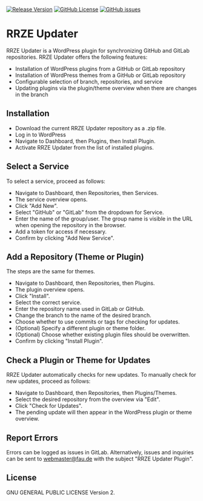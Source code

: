 <!-- BEGIN PLUGIN DATA -->
<!-- END PLUGIN DATA -->

[![Release Version](https://img.shields.io/github/v/release/RRZE-Webteam/rrze-updater?label=Release+Version)](https://github.com/RRZE-Webteam/rrze-updater/releases/)
[![GitHub License](https://img.shields.io/github/license/RRZE-Webteam/rrze-updater)](https://github.com/RRZE-Webteam/rrze-updater)
[![GitHub issues](https://img.shields.io/github/issues/RRZE-Webteam/rrze-updater)](https://github.com/RRZE-Webteam/rrze-updater/issues)

# RRZE Updater

RRZE Updater is a WordPress plugin for synchronizing GitHub and GitLab repositories. RRZE Updater offers the following features:

- Installation of WordPress plugins from a GitHub or GitLab repository
- Installation of WordPress themes from a GitHub or GitLab repository
- Configurable selection of branch, repositories, and service
- Updating plugins via the plugin/theme overview when there are changes in the branch


## Installation

- Download the current RRZE Updater repository as a .zip file.
- Log in to WordPress
- Navigate to Dashboard, then Plugins, then Install Plugin.
- Activate RRZE Updater from the list of installed plugins.

## Select a Service
To select a service, proceed as follows:

- Navigate to Dashboard, then Repositories, then Services.
- The service overview opens.
- Click "Add New".
- Select "GitHub" or "GitLab" from the dropdown for Service.
- Enter the name of the group/user. The group name is visible in the URL when opening the repository in the browser.
- Add a token for access if necessary.
- Confirm by clicking "Add New Service".

## Add a Repository (Theme or Plugin)
The steps are the same for themes.

- Navigate to Dashboard, then Repositories, then Plugins.
- The plugin overview opens.
- Click "Install".
- Select the correct service.
- Enter the repository name used in GitLab or GitHub.
- Change the branch to the name of the desired branch.
- Choose whether to use commits or tags for checking for updates.
- (Optional) Specify a different plugin or theme folder.
- (Optional) Choose whether existing plugin files should be overwritten.
- Confirm by clicking "Install Plugin".

## Check a Plugin or Theme for Updates
RRZE Updater automatically checks for new updates. To manually check for new updates, proceed as follows:

- Navigate to Dashboard, then Repositories, then Plugins/Themes.
- Select the desired repository from the overview via "Edit".
- Click "Check for Updates".
- The pending update will then appear in the WordPress plugin or theme overview.

## Report Errors
Errors can be logged as issues in GitLab. Alternatively, issues and inquiries can be sent to webmaster@fau.de with the subject "RRZE Updater Plugin".

## License
GNU GENERAL PUBLIC LICENSE Version 2.
